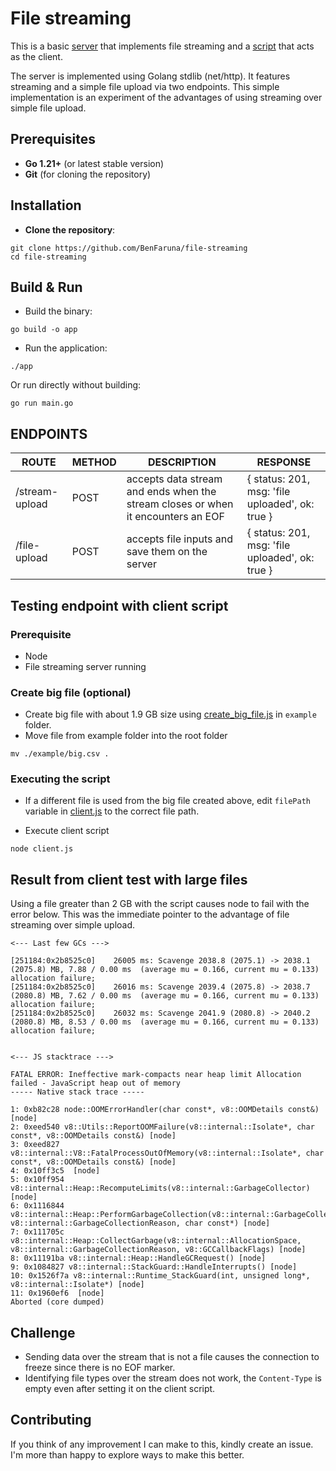 # File streaming
This is a basic [server](main.go) that implements file streaming and a [script](client.js) that acts as the client.

The server is implemented using Golang stdlib (net/http). It features streaming and a simple file upload via two endpoints. This simple implementation is an experiment of the advantages of using streaming over simple file upload.

## Prerequisites
- **Go 1.21+** (or latest stable version)
- **Git** (for cloning the repository)

## Installation
- **Clone the repository**:
```shell
git clone https://github.com/BenFaruna/file-streaming
cd file-streaming
```

## Build & Run
- Build the binary:
```shell
go build -o app
```

- Run the application:
```shell
./app
```

Or run directly without building:
```shell
go run main.go
```

## ENDPOINTS
| ROUTE          | METHOD | DESCRIPTION                                                                      | RESPONSE                                        |
|----------------|--------|----------------------------------------------------------------------------------|-------------------------------------------------|
| /stream-upload | POST   | accepts data stream and ends when the stream closes or when it encounters an EOF | { status: 201, msg: 'file uploaded', ok: true } |
| /file-upload   | POST   | accepts file inputs and save them on the server                                  | { status: 201, msg: 'file uploaded', ok: true } |

## Testing endpoint with client script
### Prerequisite
- Node
- File streaming server running

### Create big file (optional)
- Create big file with about 1.9 GB size using [create_big_file.js](./example/create_big_file.js) in `example` folder.
- Move file from example folder into the root folder
```shell
mv ./example/big.csv .
```

### Executing the script
- If a different file is used from the big file created above, edit `filePath` variable in [client.js](client.js) to the correct file path.

- Execute client script
```shell
node client.js
```

## Result from client test with large files
Using a file greater than 2 GB with the script causes node to fail with the error below.
This was the immediate pointer to the advantage of file streaming over simple upload.
```shell
<--- Last few GCs --->

[251184:0x2b8525c0]    26005 ms: Scavenge 2038.8 (2075.1) -> 2038.1 (2075.8) MB, 7.88 / 0.00 ms  (average mu = 0.166, current mu = 0.133) allocation failure;
[251184:0x2b8525c0]    26016 ms: Scavenge 2039.4 (2075.8) -> 2038.7 (2080.8) MB, 7.62 / 0.00 ms  (average mu = 0.166, current mu = 0.133) allocation failure;
[251184:0x2b8525c0]    26032 ms: Scavenge 2041.9 (2080.8) -> 2040.2 (2080.8) MB, 8.53 / 0.00 ms  (average mu = 0.166, current mu = 0.133) allocation failure;


<--- JS stacktrace --->

FATAL ERROR: Ineffective mark-compacts near heap limit Allocation failed - JavaScript heap out of memory
----- Native stack trace -----

1: 0xb82c28 node::OOMErrorHandler(char const*, v8::OOMDetails const&) [node]
2: 0xeed540 v8::Utils::ReportOOMFailure(v8::internal::Isolate*, char const*, v8::OOMDetails const&) [node]
3: 0xeed827 v8::internal::V8::FatalProcessOutOfMemory(v8::internal::Isolate*, char const*, v8::OOMDetails const&) [node]
4: 0x10ff3c5  [node]
5: 0x10ff954 v8::internal::Heap::RecomputeLimits(v8::internal::GarbageCollector) [node]
6: 0x1116844 v8::internal::Heap::PerformGarbageCollection(v8::internal::GarbageCollector, v8::internal::GarbageCollectionReason, char const*) [node]
7: 0x111705c v8::internal::Heap::CollectGarbage(v8::internal::AllocationSpace, v8::internal::GarbageCollectionReason, v8::GCCallbackFlags) [node]
8: 0x11191ba v8::internal::Heap::HandleGCRequest() [node]
9: 0x1084827 v8::internal::StackGuard::HandleInterrupts() [node]
10: 0x1526f7a v8::internal::Runtime_StackGuard(int, unsigned long*, v8::internal::Isolate*) [node]
11: 0x1960ef6  [node]
Aborted (core dumped)
```

## Challenge
- Sending data over the stream that is not a file causes the connection to freeze since there is no EOF marker.
- Identifying file types over the stream does not work, the `Content-Type` is empty even after setting it on the client script.

## Contributing
If you think of any improvement I can make to this, kindly create an issue. I'm more than happy to explore ways to make this better.